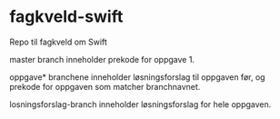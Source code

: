 fagkveld-swift
==============

Repo til fagkveld om Swift

master branch inneholder prekode for oppgave 1.

oppgave* branchene inneholder løsningsforslag til oppgaven før, og prekode for oppgaven som matcher branchnavnet.

losningsforslag-branch inneholder løsningsforslag for hele oppgaven.

